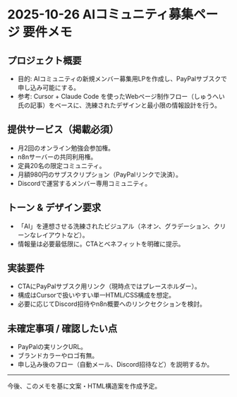 # 2025-10-26 AIコミュニティ募集ページ 要件メモ

## プロジェクト概要
- 目的: AIコミュニティの新規メンバー募集用LPを作成し、PayPalサブスクで申し込み可能にする。
- 参考: Cursor + Claude Code を使ったWebページ制作フロー（しゅうへい氏の記事）をベースに、洗練されたデザインと最小限の情報設計を行う。

## 提供サービス（掲載必須）
- 月2回のオンライン勉強会参加権。
- n8nサーバーの共同利用権。
- 定員20名の限定コミュニティ。
- 月額980円のサブスクリプション（PayPalリンクで決済）。
- Discordで運営するメンバー専用コミュニティ。

## トーン & デザイン要求
- 「AI」を連想させる洗練されたビジュアル（ネオン、グラデーション、クリーンなレイアウトなど）。
- 情報量は必要最低限に。CTAとベネフィットを明確に提示。

## 実装要件
- CTAにPayPalサブスク用リンク（現時点ではプレースホルダー）。
- 構成はCursorで扱いやすい単一HTML/CSS構成を想定。
- 必要に応じてDiscord招待やn8n概要へのリンクセクションを検討。

## 未確定事項 / 確認したい点
- PayPalの実リンクURL。
- ブランドカラーやロゴ有無。
- 申し込み後のフロー（自動メール、Discord招待など）を説明するか。

---
今後、このメモを基に文案・HTML構造案を作成予定。

